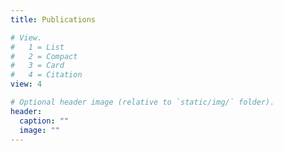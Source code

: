 ```yaml
---
title: Publications

# View.
#   1 = List
#   2 = Compact
#   3 = Card
#   4 = Citation
view: 4

# Optional header image (relative to `static/img/` folder).
header:
  caption: ""
  image: ""
---
```

<script src="https://raw.githubusercontent.com/pacslab/publications/refs/heads/master/bib/all.bib"></script>
